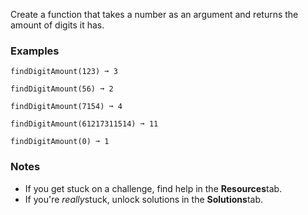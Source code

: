Create a function that takes a number as an argument and returns the amount of digits it has.


### Examples ###
    findDigitAmount(123) ➞ 3

    findDigitAmount(56) ➞ 2

    findDigitAmount(7154) ➞ 4

    findDigitAmount(61217311514) ➞ 11

    findDigitAmount(0) ➞ 1


### Notes ###
*   If you get stuck on a challenge, find help in the **Resources**tab.
*   If you're *really*stuck, unlock solutions in the **Solutions**tab.